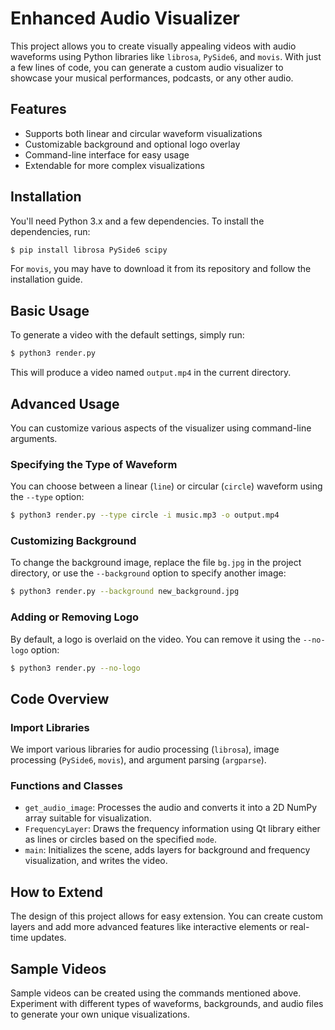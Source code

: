 # Enhanced Audio Visualizer

This project allows you to create visually appealing videos with audio waveforms using Python libraries like `librosa`, `PySide6`, and `movis`. With just a few lines of code, you can generate a custom audio visualizer to showcase your musical performances, podcasts, or any other audio.

## Features

- Supports both linear and circular waveform visualizations
- Customizable background and optional logo overlay
- Command-line interface for easy usage
- Extendable for more complex visualizations

## Installation

You'll need Python 3.x and a few dependencies. To install the dependencies, run:

```bash
$ pip install librosa PySide6 scipy
```

For `movis`, you may have to download it from its repository and follow the installation guide.

## Basic Usage

To generate a video with the default settings, simply run:

```bash
$ python3 render.py
```

This will produce a video named `output.mp4` in the current directory.

## Advanced Usage

You can customize various aspects of the visualizer using command-line arguments.

### Specifying the Type of Waveform

You can choose between a linear (`line`) or circular (`circle`) waveform using the `--type` option:

```bash
$ python3 render.py --type circle -i music.mp3 -o output.mp4
```

### Customizing Background

To change the background image, replace the file `bg.jpg` in the project directory, or use the `--background` option to specify another image:

```bash
$ python3 render.py --background new_background.jpg
```

### Adding or Removing Logo

By default, a logo is overlaid on the video. You can remove it using the `--no-logo` option:

```bash
$ python3 render.py --no-logo
```

## Code Overview

### Import Libraries

We import various libraries for audio processing (`librosa`), image processing (`PySide6`, `movis`), and argument parsing (`argparse`).

### Functions and Classes

- `get_audio_image`: Processes the audio and converts it into a 2D NumPy array suitable for visualization.
- `FrequencyLayer`: Draws the frequency information using Qt library either as lines or circles based on the specified `mode`.
- `main`: Initializes the scene, adds layers for background and frequency visualization, and writes the video.

## How to Extend

The design of this project allows for easy extension. You can create custom layers and add more advanced features like interactive elements or real-time updates.

## Sample Videos

Sample videos can be created using the commands mentioned above. Experiment with different types of waveforms, backgrounds, and audio files to generate your own unique visualizations.
